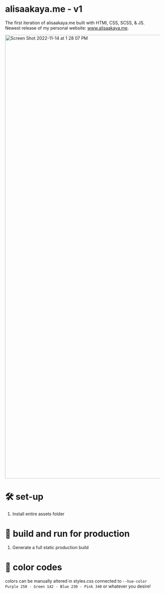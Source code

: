 # alisaakaya.me - v1

The first iteration of alisaakaya.me built with HTMl, CSS, SCSS, & JS.
Newest release of my personal website: www.alisaakaya.me.

<img width="1440" alt="Screen Shot 2022-11-14 at 1 28 07 PM" src="https://user-images.githubusercontent.com/103026037/201748351-77204116-b4e7-426e-a968-7b9602a8b715.png">

# 🛠 set-up

1. Install entire assets folder

# 🚀 build and run for production

1. Generate a full static production build

# 🎨 color codes

colors can be manually altered in styles.css connected to ```--hue-color Purple 250 - Green 142 - Blue 230 - Pink 340``` or whatever you desire!
  
